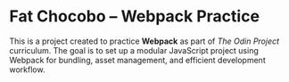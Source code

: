 # Fat Chocobo – Webpack Practice
This is a project created to practice **Webpack** as part of *The Odin Project* curriculum. The goal is to set up a modular JavaScript project using Webpack for bundling, asset management, and efficient development workflow.